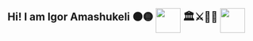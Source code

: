## Hi! I am Igor Amashukeli ⚫🟡 <img src="https://github.com/IgorAmashukeli/IgorAmashukeli/blob/main/tenor.gif" width="50" height="auto" align="middle">  🏛️⚔️📜🏺 <img src="https://media1.tenor.com/m/mie1MADIwxMAAAAd/spqr-rome.gif" width="50" height="auto" align="middle">

<!--
**IgorAmashukeli/IgorAmashukeli** is a ✨ _special_ ✨ repository because its `README.md` (this file) appears on your GitHub profile.

Here are some ideas to get you started:

- 🔭 I’m currently working on ...
- 🌱 I’m currently learning ...
- 👯 I’m looking to collaborate on ...
- 🤔 I’m looking for help with ...
- 💬 Ask me about ...
- 📫 How to reach me: ...
- 😄 Pronouns: ...
- ⚡ Fun fact: ...
-->



